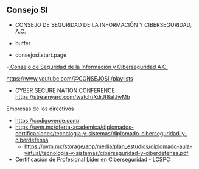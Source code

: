 ## Consejo SI

- CONSEJO DE SEGURIDAD DE LA INFORMACIÓN Y CIBERSEGURIDAD, A.C.

- buffer
- consejosi.start.page


-[ Consejo de Seguridad de la Información y Ciberseguridad A.C.](https://consejosi.org/)

https://www.youtube.com/@CONSEJOSI./playlists



- CYBER SECURE NATION CONFERENCE
https://streamyard.com/watch/XdrJt8afJwMb



Empresas de los directivos
- https://codigoverde.com/
- https://uvm.mx/oferta-academica/diplomados-certificaciones/tecnologia-y-sistemas/diplomado-ciberseguridad-y-ciberdefensa
	- https://uvm.mx/storage/app/media/plan_estudios/diplomado-aula-virtual/tecnologia-y-sistemas/ciberseguridad-y-ciberdefensa.pdf
- Certificación de Profesional Líder en Ciberseguridad - LCSPC